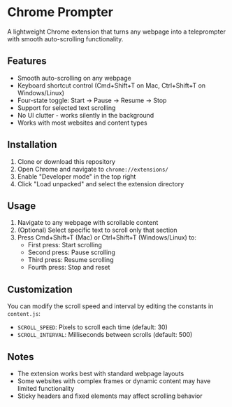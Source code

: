 # Chrome Prompter

A lightweight Chrome extension that turns any webpage into a teleprompter with smooth auto-scrolling functionality.

## Features

- Smooth auto-scrolling on any webpage
- Keyboard shortcut control (Cmd+Shift+T on Mac, Ctrl+Shift+T on Windows/Linux)
- Four-state toggle: Start → Pause → Resume → Stop
- Support for selected text scrolling
- No UI clutter - works silently in the background
- Works with most websites and content types

## Installation

1. Clone or download this repository
2. Open Chrome and navigate to `chrome://extensions/`
3. Enable "Developer mode" in the top right
4. Click "Load unpacked" and select the extension directory

## Usage

1. Navigate to any webpage with scrollable content
2. (Optional) Select specific text to scroll only that section
3. Press Cmd+Shift+T (Mac) or Ctrl+Shift+T (Windows/Linux) to:
   - First press: Start scrolling
   - Second press: Pause scrolling
   - Third press: Resume scrolling
   - Fourth press: Stop and reset

## Customization

You can modify the scroll speed and interval by editing the constants in `content.js`:

- `SCROLL_SPEED`: Pixels to scroll each time (default: 30)
- `SCROLL_INTERVAL`: Milliseconds between scrolls (default: 500)

## Notes

- The extension works best with standard webpage layouts
- Some websites with complex frames or dynamic content may have limited functionality
- Sticky headers and fixed elements may affect scrolling behavior
